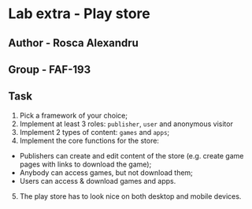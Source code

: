 # Lab extra - Play store

## Author - Rosca Alexandru
## Group - FAF-193

## Task

1. Pick a framework of your choice;
2. Implement at least 3 roles: `publisher`, `user` and anonymous visitor
3. Implement 2 types of content: `games` and `apps`;
4. Implement the core functions for the store:
  - Publishers can create and edit content of the store (e.g. create game pages with links to download the game);
  - Anybody can access games, but not download them;
  - Users can access & download games and apps.

5. The play store has to look nice on both desktop and mobile devices.
